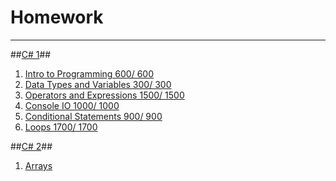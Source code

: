 # Homework
---
##[C# 1](https://github.com/shakuu/Homework/tree/master/1.%20CSharp1)##
  1. [Intro to Programming 600/ 600](https://github.com/shakuu/Homework/tree/master/1.%20CSharp1/1.%20Intro-Programming-Homework)
  2. [Data Types and Variables 300/ 300 ](https://github.com/shakuu/Homework/tree/master/1.%20CSharp1/2.%20Data-Types-and-Variables)
  3. [Operators and Expressions 1500/ 1500](https://github.com/shakuu/Homework/tree/master/1.%20CSharp1/3.%20Homework-Operators-and-Expressions)
  4. [Console IO 1000/ 1000](https://github.com/shakuu/Homework/tree/master/1.%20CSharp1/4.%20ConsoleIO)
  5. [Conditional Statements 900/ 900](https://github.com/shakuu/Homework/tree/master/1.%20CSharp1/5.%20Conditional-Statements) 
  5. [Loops 1700/ 1700](https://github.com/shakuu/Homework/tree/master/1.%20CSharp1/6.%20Loops)
  
  ##[C# 2](https://github.com/shakuu/Homework/tree/master/3.%20CSharp2)##
  1. [Arrays](https://github.com/shakuu/Homework/tree/master/3.%20CSharp2/1-Arrays)
